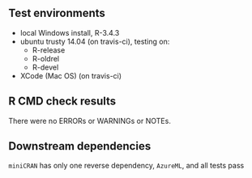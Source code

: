 ## Test environments

* local Windows install, R-3.4.3
* ubuntu trusty 14.04 (on travis-ci), testing on:
  - R-release
  - R-oldrel
  - R-devel
* XCode (Mac OS) (on travis-ci)

## R CMD check results

There were no ERRORs or WARNINGs or NOTEs.


## Downstream dependencies

`miniCRAN` has only one reverse dependency, `AzureML`, and all tests pass